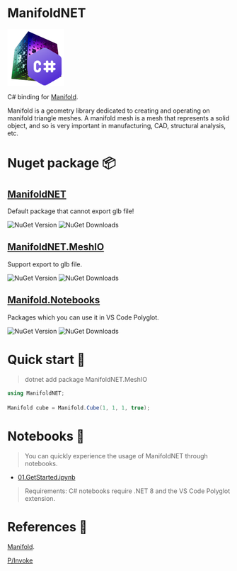 ﻿# ManifoldNET

![ManifoldNET](./ManifoldNET/icon.png)

C# binding for [Manifold](https://github.com/elalish/manifold).

Manifold is a geometry library dedicated to creating and operating on manifold triangle meshes. A manifold mesh is a mesh that represents a solid object, and so is very important in manufacturing, CAD, structural analysis, etc. 

# Nuget package 📦

## [ManifoldNET](https://www.nuget.org/packages/ManifoldNET)

Default package that cannot export glb file!

![NuGet Version](https://img.shields.io/nuget/v/ManifoldNET)
![NuGet Downloads](https://img.shields.io/nuget/dt/ManifoldNET)

## [ManifoldNET.MeshIO](https://www.nuget.org/packages/ManifoldNET.MeshIO)

Support export to glb file.

![NuGet Version](https://img.shields.io/nuget/v/ManifoldNET.MeshIO)
![NuGet Downloads](https://img.shields.io/nuget/dt/ManifoldNET.MeshIO)

## [Manifold.Notebooks](https://www.nuget.org/packages/ManifoldNET.Notebooks)

Packages which you can use it in VS Code Polyglot.

![NuGet Version](https://img.shields.io/nuget/v/ManifoldNET.Notebooks)
![NuGet Downloads](https://img.shields.io/nuget/dt/ManifoldNET.Notebooks)

# Quick start 🚀

> dotnet add package ManifoldNET.MeshIO

```c#
using ManifoldNET;

Manifold cube = Manifold.Cube(1, 1, 1, true);
```

# Notebooks 📓

> You can quickly experience the usage of ManifoldNET through notebooks.

* [01.GetStarted.ipynb](./notebooks/01.GetStarted.ipynb)

> Requirements: C# notebooks require .NET 8 and the VS Code Polyglot extension.

# References 🔗

[Manifold](https://github.com/elalish/manifold).

[P/Invoke](https://learn.microsoft.com/zh-cn/dotnet/standard/native-interop/)
